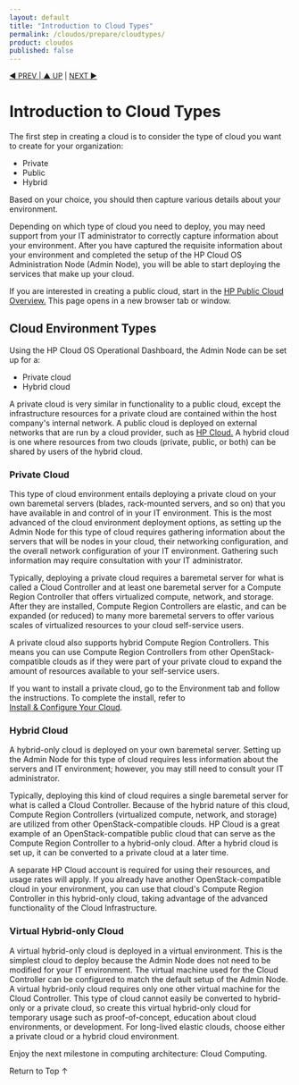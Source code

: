 ```yaml
---
layout: default
title: "Introduction to Cloud Types"
permalink: /cloudos/prepare/cloudtypes/
product: cloudos
published: false
---
```

<!--PUBLISHED-->

<script>

function PageRefresh {
onLoad="window.refresh"
}

PageRefresh();

</script>


<p style="font-size: small;"> <a href="/cloudos/prepare/overview/">&#9664; PREV | <a href="/cloudos/prepare/">&#9650; UP</a> | <a href="/cloudos/prepare/glossary/">NEXT &#9654;</a> </p>

# Introduction to Cloud Types

The first step in creating a cloud is to consider the type of cloud you want to create for your organization:

* Private
* Public
* Hybrid 

Based on your choice, you should then capture various details about your environment. 

Depending on which type of cloud you need to deploy, you may need support from your IT administrator to correctly capture information 
about your environment. After you have captured the requisite information about your environment and completed the setup of the HP Cloud OS Administration Node 
(Admin Node), you will be able to start deploying the services that make up your cloud.

If you are interested in creating a public cloud, start in the 
<a href="http://docs.hpcloud.com" target="hpcs"> HP Public Cloud Overview.</a>  This page opens in a new browser tab or window.

## Cloud Environment Types

Using the HP Cloud OS Operational Dashboard, the Admin Node can be set up for a:

* Private cloud
* Hybrid cloud

A private cloud is very similar in functionality to a public cloud, except the infrastructure resources for a private cloud are contained within the host company's internal network. A public cloud is deployed on external networks that are run by a cloud provider, such as <a href="http://www.hpcloud.com"> HP Cloud.</a>  A hybrid cloud is one where resources from two clouds (private, public, or both) can be shared by users of the hybrid cloud. 

### Private Cloud

This type of cloud environment entails deploying a private cloud on your own baremetal servers (blades, rack-mounted servers, and so on) that you 
have available in and control of in your IT environment. This is the most advanced of the cloud environment deployment options, as setting up the Admin Node for this type of cloud requires gathering information about the servers that will be nodes in your cloud, their networking configuration, and the overall network configuration of your IT environment. Gathering such information may require consultation with your IT administrator.
 
Typically, deploying a private cloud requires a baremetal server for what is called a Cloud Controller and at least one baremetal 
server for a Compute Region Controller that offers virtualized compute, network, and storage. After they are installed, Compute Region 
Controllers are elastic, and can be expanded (or reduced) to many more baremetal servers to offer various scales of virtualized resources to your cloud self-service users. 

A private cloud also supports hybrid Compute Region Controllers. This means you can use Compute Region Controllers from other OpenStack-compatible clouds as if they were part of your private cloud to expand the amount of resources available to your self-service users. 

If you want to install a private cloud, go to the Environment tab and follow the instructions. To complete the install, refer to  
[Install &amp; Configure Your Cloud](/cloudos/install/).

### Hybrid Cloud

A hybrid-only cloud is deployed on your own baremetal server. Setting up the Admin Node for this type of cloud requires less information about the servers and IT environment; however, you may still need to consult your IT administrator.

Typically, deploying this kind of cloud requires a single baremetal server for what is called a Cloud Controller. Because of the 
hybrid nature of this cloud, Compute Region Controllers (virtualized compute, network, and storage) are utilized from other 
OpenStack-compatible clouds. HP Cloud is a great example of an OpenStack-compatible public cloud that 
can serve as the Compute Region Controller to a hybrid-only cloud. After a hybrid cloud is set up, it can be converted to a private cloud at a later time. 

A separate HP Cloud account is required for using their resources, and usage rates will apply. If you already have another 
OpenStack-compatible cloud in your environment, you can use that cloud's Compute Region Controller in this hybrid-only 
cloud, taking advantage of the advanced functionality of the Cloud Infrastructure.

### Virtual Hybrid-only Cloud

A virtual hybrid-only cloud is deployed in a virtual environment. This is the simplest cloud to deploy 
because the Admin Node does not need to be modified for your IT environment. The virtual machine used for the Cloud Controller 
can be configured to match the default setup of the Admin Node. A virtual hybrid-only cloud requires only one other virtual 
machine for the Cloud Controller. This type of cloud cannot easily be converted to hybrid-only or a private cloud, so 
create this virtual hybrid-only cloud for temporary usage such as proof-of-concept, education about cloud environments, 
or development. For long-lived elastic clouds, choose either a private cloud or a hybrid cloud environment.

Enjoy the next milestone in computing architecture: Cloud Computing.

<a href="#top" style="padding:14px 0px 14px 0px; text-decoration: none;"> Return to Top &#8593; </a>

